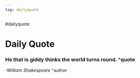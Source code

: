 ```yaml
---
tag: dailyquote
---
```


#dailyquote

# Daily Quote

### He that is giddy thinks the world turns round. ^quote
*-William Shakespeare* ^author
